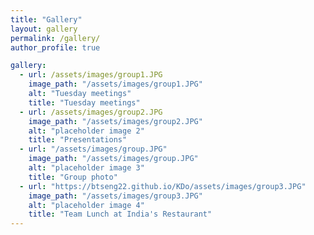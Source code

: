 ```yaml
---
title: "Gallery"
layout: gallery
permalink: /gallery/
author_profile: true

gallery:
  - url: /assets/images/group1.JPG
    image_path: "/assets/images/group1.JPG"
    alt: "Tuesday meetings"
    title: "Tuesday meetings"
  - url: /assets/images/group2.JPG
    image_path: "/assets/images/group2.JPG"
    alt: "placeholder image 2"
    title: "Presentations"
  - url: "/assets/images/group.JPG"
    image_path: "/assets/images/group.JPG"
    alt: "placeholder image 3"
    title: "Group photo"
  - url: "https://btseng22.github.io/KDo/assets/images/group3.JPG"
    image_path: "/assets/images/group3.JPG"
    alt: "placeholder image 4"
    title: "Team Lunch at India's Restaurant"
---
```

